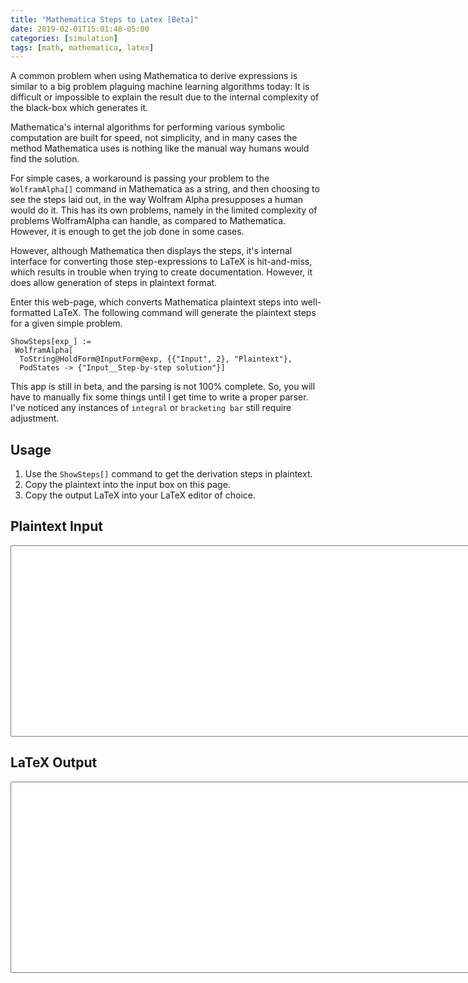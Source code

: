 ```yaml
---
title: "Mathematica Steps to Latex [Beta]"
date: 2019-02-01T15:01:48-05:00
categories: [simulation]
tags: [math, mathematica, latex]
---
```


A common problem when using Mathematica to derive expressions is similar to a
big problem plaguing machine learning algorithms today: It is difficult or
impossible to explain the result due to the internal complexity of the black-box
which generates it.

Mathematica's internal algorithms for performing various symbolic computation
are built for speed, not simplicity, and in many cases the method Mathematica
uses is nothing like the manual way humans would find the solution.

For simple cases, a workaround is passing your problem to the `WolframAlpha[]`
command in Mathematica as a string, and then choosing to see the steps laid out,
in the way Wolfram Alpha presupposes a human would do it. This has its own
problems, namely in the limited complexity of problems WolframAlpha can handle,
as compared to Mathematica. However, it is enough to get the job done in some
cases.

However, although Mathematica then displays the steps, it's internal interface
for converting those step-expressions to LaTeX is hit-and-miss, which results in
trouble when trying to create documentation. However, it does allow generation
of steps in plaintext format.

Enter this web-page, which converts Mathematica plaintext steps into
well-formatted LaTeX. The following command will generate the plaintext steps
for a given simple problem.

```
ShowSteps[exp_] :=
 WolframAlpha[
  ToString@HoldForm@InputForm@exp, {{"Input", 2}, "Plaintext"},
  PodStates -> {"Input__Step-by-step solution"}]
```

This app is still in beta, and the parsing is not 100% complete. So, you will
have to manually fix some things until I get time to write a proper parser.
I've noticed any instances of `integral` or `bracketing bar` still require
adjustment.

## Usage

1. Use the `ShowSteps[]` command to get the derivation steps in plaintext.
2. Copy the plaintext into the input box on this page.
3. Copy the output LaTeX into your LaTeX editor of choice.

## Plaintext Input

<textarea id="text-input" class="monospace" rows="20" cols="150"></textarea>

## LaTeX Output

<textarea id="text-output" class="monospace" rows="20" cols="150" readonly></textarea>

<script type="text/javascript" src="/js/simulation/mathematica-steps-to-latex.js"></script>
